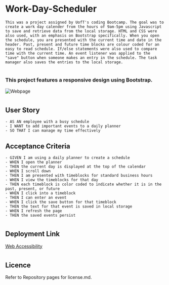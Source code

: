 # Work-Day-Scheduler


    This was a project assigned by UofT's coding Bootcamp. The goal was to create a work day calender from the hours of 9am-5pm using Javascript to save and retrieve data from the local storage. HTML and CSS were also used, with an emphasis on Bootstrap specifically. When you open the schedule, you are presented with the current time and date in the header. Past, present and future time blocks are colour coded for an easy to read schedule. If/else statements were also used to compare time with the current time. An event listener was applied to the "save" button when someone makes an entry in the schedule. The task manager also saves the entries to the local storage.
#
### This project features a responsive design using Bootstrap.
![Webpage]()

#

## User Story
    - AS AN employee with a busy schedule
    - I WANT to add important events to a daily planner
    - SO THAT I can manage my time effectively

## Acceptance Criteria
    - GIVEN I am using a daily planner to create a schedule
    - WHEN I open the planner
    - THEN the current day is displayed at the top of the calendar
    - WHEN I scroll down
    - THEN I am presented with timeblocks for standard business hours
    - WHEN I view the timeblocks for that day
    - THEN each timeblock is color coded to indicate whether it is in the past, present, or future
    - WHEN I click into a timeblock
    - THEN I can enter an event
    - WHEN I click the save button for that timeblock
    - THEN the text for that event is saved in local storage
    - WHEN I refresh the page
    - THEN the saved events persist
#
## Deployment Link
[Web Accessibility]()
#
## Licence
Refer to Repository pages for license.md.